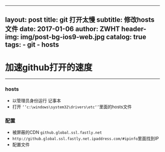 
---
layout:     post
title:      git 打开太慢
subtitle:   修改hosts文件
date:       2017-01-06
author:    ZWHT
header-img: img/post-bg-ios9-web.jpg
catalog: true
tags:
    - git
    - hosts
---
# 加速github打开的速度





-------------------



###  hosts
 - 以管理员身份运行 记事本
 - 打开 `‘’c:\windows\system32\drivers\etc‘’`里面的hosts文件
 
### 配置
  - 被屏蔽的CDN   <code>github.global.ssl.fastly.net</code>
  - `http://github.global.ssl.fastly.net.ipaddress.com/#ipinfo`里面找到IP
  - 配置文件


